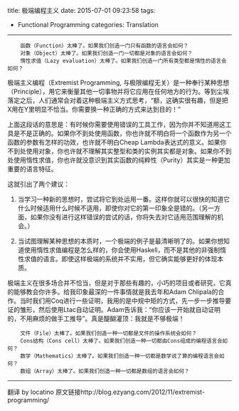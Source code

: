 title: 极端编程主义
date: 2015-07-01 09:23:58
tags:
- Functional Programming
categories: Translation
---
		函数（Function）太棒了。如果我们创造一门只有函数的语言会如何？
		对象（Object）太棒了。如果我们创造一门一切都是对象的语言会如何？
		惰性求值（Lazy evaluation）太棒了。如果我们创造一门所有类型都是惰性的语言会如何？

极端主义编程（Extremist Programming, 与极限编程无关）是一种奉行某种思想（Principle），用它来衡量其他一切事物并将它应用在任何地方的行为。等到尘埃落定之后，人们通常会对着这种极端主义方式思考，“额，这确实很有趣，但是把X用在Y里明显不恰当。你需要换一种正确的方式来达到目的！”

上面这段话的意思是：有时候你需要使用错误的工具工作，因为你并不知道用这工具是不是正确的。如果你不到处使用函数，你也许就不明白将一个函数作为另一个函数的参数有怎样的功效，也许就不明白Cheap Lambda表达式的意义。如果你不到处使用对象，你也许就不理解其实整型和类的实例其实都是对象。如果你不到处使用惰性求值，你也许就没意识到其实函数的纯粹性（Purity）其实是一种更加重要的语言特征。

这就引出了两个建议：
1. 当学习一种新的思想时，尝试将它到处运用一番。这样你就可以很快的知道它什么时候适用什么时候不适用，即使你对它的第一印象全是错的。（另一方面，如果你没有进行这样错误的尝试的话，你将失去对它适用范围理解的机会。）

2. 当试图理解某种思想的本质时，一个极端的例子是最清晰明了的。如果你想知道使用惰性求值编程是怎么样的，你会使用Haskell，而不是其他的非强制惰性求值的语言。即使这样极端的系统并不实用，但它确实能够更好的体现本质。

极端主义在很多场合并不恰当，但是对于那些有趣的，小巧的项目或者研究，它真的能够教会你许多。给我印象最深的一件事情就是我去年和Adam Chlipala的合作。当时我们用Coq进行一些证明，我用的是中规中矩的方式，先一步一步推导要证的雏形，然后使用Ltac自动证明。Adam告诉我：“你应该一开始就自动证明的，不用麻烦的做手工推导”。真是醍醐灌顶：我就是不够极端！

		文件（File）太棒了。如果我们创造一种一切都是文件的操作系统会如何？
		Cons结构（Cons cell）太棒了。如果我们创造一种一切都由Cons组成的编程语言会如何？
		数学（Mathematics）太棒了。如果我们创造一种一切都是数学说了算的编程语言会如何？
		数组（Array）太棒了。如果我们创造一种一切都是数组的语言会如何？

---
翻译 by locatino
原文链接http://blog.ezyang.com/2012/11/extremist-programming/
